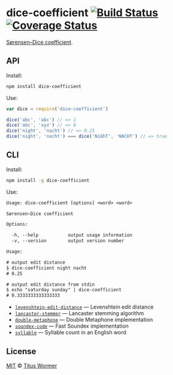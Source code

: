 # dice-coefficient [![Build Status][travis-badge]][travis] [![Coverage Status][codecov-badge]][codecov]

[Sørensen–Dice coefficient][wiki].

## API

Install:

```bash
npm install dice-coefficient
```

Use:

```js
var dice = require('dice-coefficient')

dice('abc', 'abc') // => 1
dice('abc', 'xyz') // => 0
dice('night', 'nacht') // => 0.25
dice('night', 'nacht') === dice('NiGhT', 'NACHT') // => true
```

## CLI

Install:

```sh
npm install -g dice-coefficient
```

Use:

```txt
Usage: dice-coefficient [options] <word> <word>

Sørensen–Dice coefficient

Options:

  -h, --help           output usage information
  -v, --version        output version number

Usage:

# output edit distance
$ dice-coefficient night nacht
# 0.25

# output edit distance from stdin
$ echo "saturday sunday" | dice-coefficient
# 0.3333333333333333
```

*   [`levenshtein-edit-distance`](https://github.com/words/levenshtein-edit-distance)
    — Levenshtein edit distance
*   [`lancaster-stemmer`](https://github.com/words/lancaster-stemmer)
    — Lancaster stemming algorithm
*   [`double-metaphone`](https://github.com/words/double-metaphone)
    — Double Metaphone implementation
*   [`soundex-code`](https://github.com/words/soundex-code)
    — Fast Soundex implementation
*   [`syllable`](https://github.com/words/syllable)
    — Syllable count in an English word

## License

[MIT][license] © [Titus Wormer][author]

<!-- Definitions -->

[travis-badge]: https://img.shields.io/travis/words/dice-coefficient.svg

[travis]: https://travis-ci.org/words/dice-coefficient

[codecov-badge]: https://img.shields.io/codecov/c/github/words/dice-coefficient.svg

[codecov]: https://codecov.io/github/words/dice-coefficient

[license]: license

[author]: http://wooorm.com

[wiki]: http://en.wikipedia.org/wiki/Sørensen–Dice_coefficient
